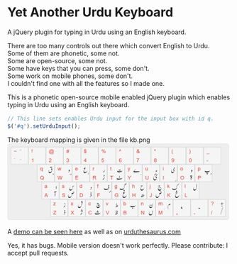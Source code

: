 # Yet Another Urdu Keyboard
A jQuery plugin for typing in Urdu using an English keyboard. 

There are too many controls out there which convert English to Urdu.<br/>
Some of them are phonetic, some not.<br/>
Some are open-source, some not.<br/>
Some have keys that you can press, some don't.<br/>
Some work on mobile phones, some don't.<br/>
I couldn't find one with all the features so I made one.<br/>

This is a phonetic open-source mobile enabled jQuery plugin which enables typing in Urdu using an English keyboard.<br/>

```javascript
// This line sets enables Urdu input for the input box with id q.
$('#q').setUrduInput();
```

The keyboard mapping is given in the file kb.png <br/>
<img width="500" src ="kb.png"/>

A [demo can be seen here](http://awaisathar.github.io) as well as on [urduthesaurus.com](http://urduthesaurus.com)

Yes, it has bugs. Mobile version doesn't work perfectly. Please contribute: I accept pull requests.



